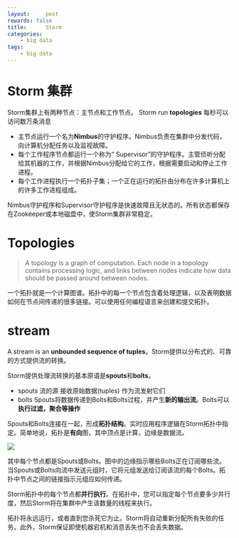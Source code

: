 ```yaml
---
layout:     post
rewards: false
title:      Storm
categories:
    - big data
tags:
    - big data
---
```


# Storm 集群

Storm集群上有两种节点：主节点和工作节点。 Storm run **topologies** 每秒可以访问数万条消息

- 主节点运行一个名为**Nimbus**的守护程序。Nimbus负责在集群中分发代码，向计算机分配任务以及监视故障。
- 每个工作程序节点都运行一个称为“ Supervisor”的守护程序。主管侦听分配给其机器的工作，并根据Nimbus分配给它的工作，根据需要启动和停止工作进程。
- 每个工作进程执行一个拓扑子集；一个正在运行的拓扑由分布在许多计算机上的许多工作进程组成。

Nimbus守护程序和Supervisor守护程序是快速故障且无状态的。所有状态都保存在Zookeeper或本地磁盘中，使Storm集群非常稳定。

# Topologies

>A topology is a graph of computation. Each node in a topology contains
>processing logic, and links between nodes indicate how data should be
>passed around between nodes.

一个拓扑就是一个计算图谱。拓扑中的每一个节点包含着处理逻辑，以及表明数据如何在节点间传递的很多链接。可以使用任何编程语言来创建和提交拓扑。

# stream

A stream is an **unbounded sequence of
tuples**。Storm提供以分布式的、可靠的方式提供流的转换。

Storm提供处理流转换的基本原语是**spouts**和**bolts**。

- spouts 流的源 接收原始数据(tuples) 作为流发射它们
- bolts
  Spouts将数据传递到Bolts和Bolts过程，并产生**新的输出流**。Bolts可以**执行过滤，聚合等操作**
  
Spouts和Bolts连接在一起，形成**拓扑结构**。实时应用程序逻辑在Storm拓扑中指定。简单地说，拓扑是**有向**图，其中顶点是计算，边缘是数据流。

![](https://tva1.sinaimg.cn/large/006y8mN6ly1g84nyjy1o7j30a107q0sn.jpg)

其中每个节点都是Spouts或Bolts。图中的边缘指示哪些Bolts正在订阅哪些流。当Spouts或Bolts向流中发送元组时，它将元组发送给订阅该流的每个Bolts。拓扑中节点之间的链接指示元组应如何传递。

Storm拓扑中的每个节点都**并行执行**。在拓扑中，您​​可以指定每个节点要多少并行度，然后Storm将在集群中产生该数量的线程来执行。

拓扑将永远运行，或者直到您杀死它为止。Storm将自动重新分配所有失败的任务。此外，Storm保证即使机器宕机和消息丢失也不会丢失数据。
